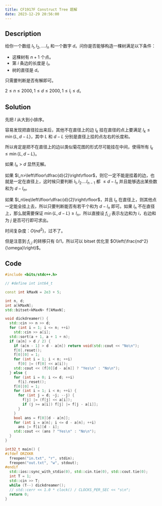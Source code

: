 ```yaml
---
title: CF1917F Construct Tree 题解
date: 2023-12-29 20:56:00
---
```


## Description

给你一个数组 $l_1,l_2,\dots.l_n$ 和一个数字 $d$。问你是否能够构造一棵树满足以下条件：

- 这棵树有 $n+1$ 个点。
- 第 $i$ 条边的长度是  $l_i$。
- 树的直径是 $d$。

只需要判断是否有解即可。

$2\le n\le2000,1\le d\le 2000,1\le l_i\le d$。

## Solution

先把 $l$ 从大到小排序。

容易发现把直径拉出来后，其他不在直径上的边 $l_k$ 挂在直径的点上要满足 $l_k\leq \min\{L,d-L\}$，其中 $L$ 和 $d-L$ 分别是直径上挂的点左右的长度和。

所以肯定是把不在直径上的边以类似菊花图的形式尽可能挂在中间，使得所有 $l_k\leq \min\{L,d-L\}$。

如果 $l_n>d$ 显然无解。

如果 $l_n>\left\lfloor\dfrac{d}{2}\right\rfloor$，则它一定不能是挂着的边，也就是一定在直径上，这时候只要判断 $l_1,l_2\dots. l_{n-1}$ 都 $\leq d-l_n$ 并且能够选出某些数和为 $d-l_n$。

如果 $l_n\leq\left\lfloor\dfrac{d}{2}\right\rfloor$，并且 $l_n$ 在直径上，则其他点一定能全挂上去，所以只要判断能否有若干个和为 $d-l_n$ 即可。如果 $l_n$ 不在直径上，那么就需要保证 $\min\{L,d-L\}\geq l_n$，所以直接设 $f_{i,j}$ 表示左边和为 $i$，右边和为 $j$ 是否可行即可求出。

时间复杂度：$O(nd^2)$，过不了。

但是注意到 $f_{i,j}$ 的转移只有 $0/1$，所以可以 bitset 优化至 $O\left(\frac{nd^2}{\omega}\right)$。

## Code

```cpp
#include <bits/stdc++.h>

// #define int int64_t

const int kMaxN = 2e3 + 5;

int n, d;
int a[kMaxN];
std::bitset<kMaxN> f[kMaxN];

void dickdreamer() {
  std::cin >> n >> d;
  for (int i = 1; i <= n; ++i)
    std::cin >> a[i];
  std::sort(a + 1, a + 1 + n);
  if (a[n] > d / 2) {
    if (a[n - 1] > d - a[n]) return void(std::cout << "No\n");
    f[0].reset();
    f[0][0] = 1;
    for (int i = 1; i < n; ++i)
      f[0] |= (f[0] << a[i]);
    std::cout << (f[0][d - a[n]] ? "Yes\n" : "No\n");
  } else {
    for (int i = 0; i <= d; ++i)
      f[i].reset();
    f[0][0] = 1;
    for (int i = 1; i < n; ++i) {
      for (int j = d; ~j; --j) {
        f[j] |= (f[j] << a[i]);
        if (j >= a[i]) f[j] |= f[j - a[i]];
      }
    }
    bool ans = f[0][d - a[n]];
    for (int i = a[n]; i <= d - a[n]; ++i)
      ans |= f[i][d - i];
    std::cout << (ans ? "Yes\n" : "No\n");
  }
}

int32_t main() {
#ifdef ORZXKR
  freopen("in.txt", "r", stdin);
  freopen("out.txt", "w", stdout);
#endif
  std::ios::sync_with_stdio(0), std::cin.tie(0), std::cout.tie(0);
  int T = 1;
  std::cin >> T;
  while (T--) dickdreamer();
  // std::cerr << 1.0 * clock() / CLOCKS_PER_SEC << "s\n";
  return 0;
}
```